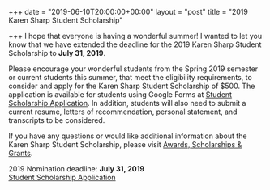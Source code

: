 +++
date = "2019-06-10T20:00:00+00:00"
layout = "post"
title = "2019 Karen Sharp Student Scholarship"

+++
I hope that everyone is having a wonderful summer! I wanted to let you know that we have extended the deadline for the 2019 Karen Sharp Student Scholarship to **July 31, 2019**.

Please encourage your wonderful students from the Spring 2019 semester or current students this summer, that meet the eligibility requirements, to consider and apply for the Karen Sharp Student Scholarship of $500. The application is available for students using Google Forms at [Student Scholarship Application](http://bit.ly/michmatycscholarship). In addition, students will also need to submit a current resume, letters of recommendation, personal statement, and transcripts to be considered.

If you have any questions or would like additional information about the Karen Sharp Student Scholarship, please visit [Awards, Scholarships & Grants](https://michmatyc.netlify.com/awards/).

2019 Nomination deadline: **July 31, 2019**  
[Student Scholarship Application](http://bit.ly/michmatycscholarship)
